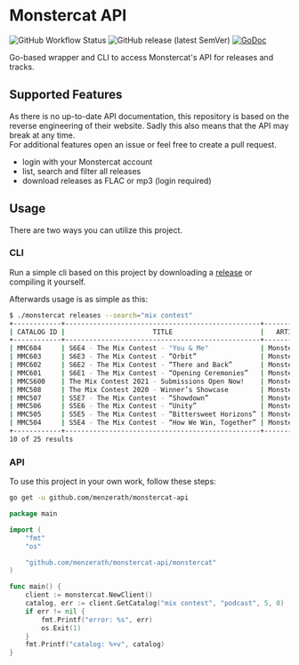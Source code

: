 # Monstercat API

![GitHub Workflow Status](https://img.shields.io/github/workflow/status/menzerath/monstercat-api/go)
![GitHub release (latest SemVer)](https://img.shields.io/github/v/release/menzerath/monstercat-api)
[![GoDoc](https://img.shields.io/static/v1?label=godoc&message=reference&color=blue)](https://pkg.go.dev/github.com/menzerath/monstercat-api/monstercat?tab=doc)

Go-based wrapper and CLI to access Monstercat's API for releases and tracks.

## Supported Features

As there is no up-to-date API documentation, this repository is based on the reverse engineering of their website.
Sadly this also means that the API may break at any time.  
For additional features open an issue or feel free to create a pull request.

* login with your Monstercat account
* list, search and filter all releases
* download releases as FLAC or mp3 (login required)

## Usage

There are two ways you can utilize this project.

### CLI

Run a simple cli based on this project by downloading a [release](https://github.com/menzerath/monstercat-api/releases) or compiling it yourself.

Afterwards usage is as simple as this:

```bash
$ ./monstercat releases --search="mix contest"
+------------+-------------------------------------------------+------------+---------+--------------+
| CATALOG ID |                      TITLE                      |   ARTIST   |  TYPE   | RELEASE DATE |
+------------+-------------------------------------------------+------------+---------+--------------+
| MMC604     | S6E4 - The Mix Contest - "You & Me"             | Monstercat | Podcast | 2021-08-11   |
| MMC603     | S6E3 - The Mix Contest - “Orbit”                | Monstercat | Podcast | 2021-08-04   |
| MMC602     | S6E2 - The Mix Contest - “There and Back”       | Monstercat | Podcast | 2021-07-28   |
| MMC601     | S6E1 - The Mix Contest - “Opening Ceremonies”   | Monstercat | Podcast | 2021-07-21   |
| MMCS600    | The Mix Contest 2021 - Submissions Open Now!    | Monstercat | Podcast | 2021-05-19   |
| MMC508     | The Mix Contest 2020 - Winner’s Showcase        | Monstercat | Podcast | 2020-09-23   |
| MMC507     | S5E7 - The Mix Contest - “Showdown”             | Monstercat | Podcast | 2020-09-02   |
| MMC506     | S5E6 - The Mix Contest - “Unity”                | Monstercat | Podcast | 2020-08-26   |
| MMC505     | S5E5 - The Mix Contest - “Bittersweet Horizons” | Monstercat | Podcast | 2020-08-19   |
| MMC504     | S5E4 - The Mix Contest - “How We Win, Together” | Monstercat | Podcast | 2020-08-12   |
+------------+-------------------------------------------------+------------+---------+--------------+
10 of 25 results
```

### API

To use this project in your own work, follow these steps:

```bash
go get -u github.com/menzerath/monstercat-api
```

```go
package main

import (
	"fmt"
	"os"

	"github.com/menzerath/monstercat-api/monstercat"
)

func main() {
	client := monstercat.NewClient()
	catalog, err := client.GetCatalog("mix contest", "podcast", 5, 0)
	if err != nil {
		fmt.Printf("error: %s", err)
		os.Exit(1)
	}
	fmt.Printf("catalog: %+v", catalog)
}
```

